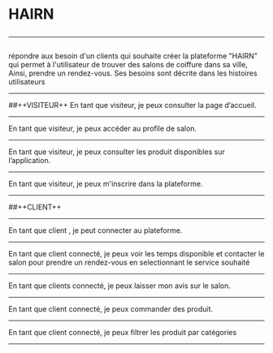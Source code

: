 # HAIRN<hr>
répondre aux besoin d'un clients qui souhaite créer la plateforme  "HAIRN" qui permet à l'utilisateur de trouver des salons de coiffure dans sa ville, Ainsi, prendre un rendez-vous. Ses besoins sont décrite dans les histoires utilisateurs<hr>
 ##++VISITEUR++
En tant que visiteur, je peux consulter la page d’accueil.<hr>
En tant que visiteur, je peux accéder au profile de salon.<hr>
En tant que visiteur, je peux consulter les produit disponibles sur l’application.<hr>
En tant que visiteur, je peux m'inscrire dans la plateforme.<hr>
##++CLIENT++<hr>
En tant que client , je peut connecter au plateforme.<hr>
En tant que client connecté, je peux voir les temps disponible et contacter le salon pour prendre un rendez-vous en selectionnant le service souhaité<hr>
En tant que clients connecté, je peux laisser mon avis sur le salon.<hr>
En tant que client connecté, je peux commander des produit.<hr>
En tant que client connecté, je peux filtrer les produit par catégories <hr>
